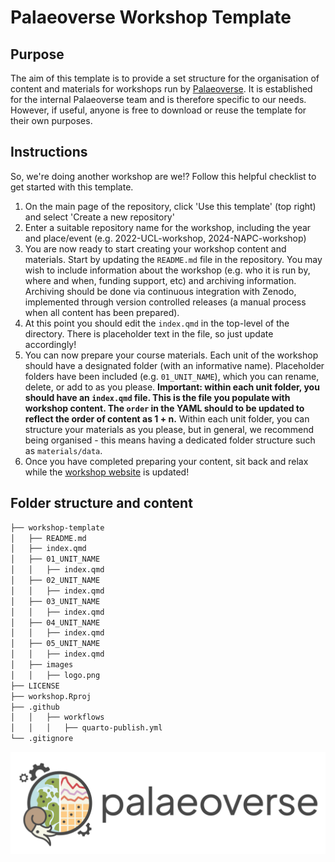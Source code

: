 # Palaeoverse Workshop Template

## Purpose

The aim of this template is to provide a set structure for the organisation of content and materials for workshops run by [Palaeoverse](https://palaeoverse.org). It is established for the internal Palaeoverse team and is therefore specific to our needs. However, if useful, anyone is free to download or reuse the template for their own purposes.

## Instructions

So, we're doing another workshop are we!? Follow this helpful checklist to get started with this template.

1. On the main page of the repository, click 'Use this template' (top right) and select 'Create a new repository'
2. Enter a suitable repository name for the workshop, including the year and place/event (e.g. 2022-UCL-workshop, 2024-NAPC-workshop)
3. You are now ready to start creating your workshop content and materials. Start by updating the `README.md` file in the repository. You may wish to include information about the workshop (e.g. who it is run by, where and when, funding support, etc) and archiving information. Archiving should be done via continuous integration with Zenodo, implemented through version controlled releases (a manual process when all content has been prepared).
4. At this point you should edit the `index.qmd` in the top-level of the directory. There is placeholder text in the file, so just update accordingly!
5. You can now prepare your course materials. Each unit of the workshop should have a designated folder (with an informative name). Placeholder folders have been included (e.g. `01_UNIT_NAME`), which you can rename, delete, or add to as you please. **Important: within each unit folder, you should have an `index.qmd` file. This is the file you populate with workshop content. The `order` in the YAML should to be updated to reflect the order of content as 1 + n.** Within each unit folder, you can structure your materials as you please, but in general, we recommend being organised - this means having a dedicated folder structure such as `materials/data`.
6. Once you have completed preparing your content, sit back and relax while the [workshop website](https://workshop.palaeoverse.org) is updated!

## Folder structure and content

```bash
├── workshop-template
│   ├── README.md
│   ├── index.qmd
│   ├── 01_UNIT_NAME
│   │   ├── index.qmd
│   ├── 02_UNIT_NAME
│   │   ├── index.qmd
│   ├── 03_UNIT_NAME
│   │   ├── index.qmd
│   ├── 04_UNIT_NAME
│   │   ├── index.qmd
│   ├── 05_UNIT_NAME
│   │   ├── index.qmd
│   ├── images
│   │   ├── logo.png
├── LICENSE
├── workshop.Rproj
├── .github
│   │   ├── workflows
│   │   │   ├── quarto-publish.yml
└── .gitignore
```

![](images/logo.png)